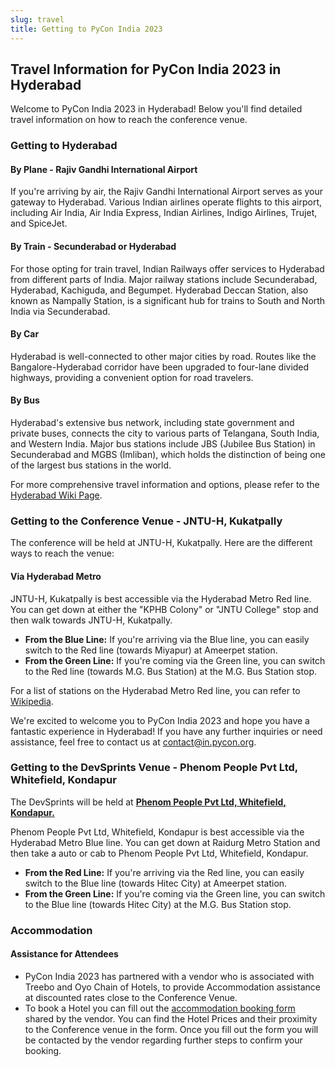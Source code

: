 ```yaml
---
slug: travel
title: Getting to PyCon India 2023
---
```


## Travel Information for PyCon India 2023 in Hyderabad

Welcome to PyCon India 2023 in Hyderabad! Below you'll find detailed travel information on how to reach the conference venue.

### Getting to Hyderabad

#### By Plane - Rajiv Gandhi International Airport

If you're arriving by air, the Rajiv Gandhi International Airport serves as your gateway to Hyderabad. Various Indian airlines operate flights to this airport, including Air India, Air India Express, Indian Airlines, Indigo Airlines, Trujet, and SpiceJet.

#### By Train - Secunderabad or Hyderabad

For those opting for train travel, Indian Railways offer services to Hyderabad from different parts of India. Major railway stations include Secunderabad, Hyderabad, Kachiguda, and Begumpet. Hyderabad Deccan Station, also known as Nampally Station, is a significant hub for trains to South and North India via Secunderabad.

#### By Car

Hyderabad is well-connected to other major cities by road. Routes like the Bangalore-Hyderabad corridor have been upgraded to four-lane divided highways, providing a convenient option for road travelers.

#### By Bus

Hyderabad's extensive bus network, including state government and private buses, connects the city to various parts of Telangana, South India, and Western India. Major bus stations include JBS (Jubilee Bus Station) in Secunderabad and MGBS (Imliban), which holds the distinction of being one of the largest bus stations in the world.

For more comprehensive travel information and options, please refer to the [Hyderabad Wiki Page](https://wikitravel.org/en/Hyderabad#Get_in).

### Getting to the Conference Venue - JNTU-H, Kukatpally

The conference will be held at JNTU-H, Kukatpally. Here are the different ways to reach the venue:

#### Via Hyderabad Metro

JNTU-H, Kukatpally is best accessible via the Hyderabad Metro Red line. You can get down at either the "KPHB Colony" or "JNTU College" stop and then walk towards JNTU-H, Kukatpally.

- **From the Blue Line:** If you're arriving via the Blue line, you can easily switch to the Red line (towards Miyapur) at Ameerpet station.
- **From the Green Line:** If you're coming via the Green line, you can switch to the Red line (towards M.G. Bus Station) at the M.G. Bus Station stop.

For a list of stations on the Hyderabad Metro Red line, you can refer to [Wikipedia](<https://en.wikipedia.org/wiki/Red_Line_(Hyderabad_Metro)>).

We're excited to welcome you to PyCon India 2023 and hope you have a fantastic experience in Hyderabad! If you have any further inquiries or need assistance, feel free to contact us at [contact@in.pycon.org](mailto:contact@in.pycon.org).

### Getting to the DevSprints Venue - Phenom People Pvt Ltd, Whitefield, Kondapur

The DevSprints will be held at **[Phenom People Pvt Ltd, Whitefield, Kondapur.](https://goo.gl/maps/hmHBapTF6bMNJWWx5)**

Phenom People Pvt Ltd, Whitefield, Kondapur is best accessible via the Hyderabad Metro Blue line. You can get down at Raidurg Metro Station and then take a auto or cab to Phenom People Pvt Ltd, Whitefield, Kondapur.

- **From the Red Line:** If you're arriving via the Red line, you can easily switch to the Blue line (towards Hitec City) at Ameerpet station.
- **From the Green Line:** If you're coming via the Green line, you can switch to the Blue line (towards Hitec City) at the M.G. Bus Station stop.

### Accommodation

#### Assistance for Attendees

- PyCon India 2023 has partnered with a vendor who is associated with Treebo and Oyo Chain of Hotels, to provide Accommodation assistance at discounted rates close to the Conference Venue.
- To book a Hotel you can fill out the [accommodation booking form](https://bit.ly/pycon-india-2023-accommodation) shared by the vendor. You can find the Hotel Prices and their proximity to the Conference venue in the form. Once you fill out the form you will be contacted by the vendor regarding further steps to confirm your booking.
